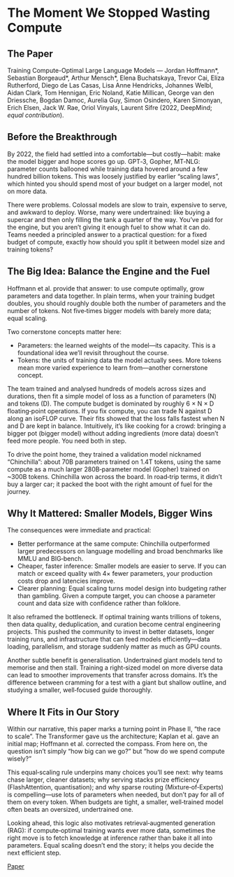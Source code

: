 # The Moment We Stopped Wasting Compute

## The Paper

Training Compute-Optimal Large Language Models — Jordan Hoffmann*, Sebastian
Borgeaud*, Arthur Mensch*, Elena Buchatskaya, Trevor Cai, Eliza Rutherford,
Diego de Las Casas, Lisa Anne Hendricks, Johannes Welbl, Aidan Clark, Tom
Hennigan, Eric Noland, Katie Millican, George van den Driessche, Bogdan Damoc,
Aurelia Guy, Simon Osindero, Karen Simonyan, Erich Elsen, Jack W. Rae, Oriol
Vinyals, Laurent Sifre (2022, DeepMind; *equal contribution*).

## Before the Breakthrough

By 2022, the field had settled into a comfortable—but costly—habit: make the
model bigger and hope scores go up. GPT‑3, Gopher, MT‑NLG: parameter counts
ballooned while training data hovered around a few hundred billion tokens. This
was loosely justified by earlier “scaling laws”, which hinted you should spend
most of your budget on a larger model, not on more data.

There were problems. Colossal models are slow to train, expensive to serve, and
awkward to deploy. Worse, many were undertrained: like buying a supercar and
then only filling the tank a quarter of the way. You’ve paid for the engine,
but you aren’t giving it enough fuel to show what it can do. Teams needed a
principled answer to a practical question: for a fixed budget of compute,
exactly how should you split it between model size and training tokens?

## The Big Idea: Balance the Engine and the Fuel

Hoffmann et al. provide that answer: to use compute optimally, grow parameters
and data together. In plain terms, when your training budget doubles, you
should roughly double both the number of parameters and the number of tokens.
Not five‑times bigger models with barely more data; equal scaling.

Two cornerstone concepts matter here:

- Parameters: the learned weights of the model—its capacity. This is a
  foundational idea we’ll revisit throughout the course.
- Tokens: the units of training data the model actually sees. More tokens mean
  more varied experience to learn from—another cornerstone concept.

The team trained and analysed hundreds of models across sizes and durations,
then fit a simple model of loss as a function of parameters (N) and tokens (D).
The compute budget is dominated by roughly 6 × N × D floating‑point
operations. If you fix compute, you can trade N against D along an isoFLOP
curve. Their fits showed that the loss falls fastest when N and D are kept in
balance. Intuitively, it’s like cooking for a crowd: bringing a bigger pot
(bigger model) without adding ingredients (more data) doesn’t feed more people.
You need both in step.

To drive the point home, they trained a validation model nicknamed
“Chinchilla”: about 70B parameters trained on 1.4T tokens, using the same
compute as a much larger 280B‑parameter model (Gopher) trained on ~300B tokens.
Chinchilla won across the board. In road‑trip terms, it didn’t buy a larger
car; it packed the boot with the right amount of fuel for the journey.

## Why It Mattered: Smaller Models, Bigger Wins

The consequences were immediate and practical:

- Better performance at the same compute: Chinchilla outperformed larger
  predecessors on language modelling and broad benchmarks like MMLU and
  BIG‑bench.
- Cheaper, faster inference: Smaller models are easier to serve. If you can
  match or exceed quality with 4× fewer parameters, your production costs drop
  and latencies improve.
- Clearer planning: Equal scaling turns model design into budgeting rather than
  gambling. Given a compute target, you can choose a parameter count and data
  size with confidence rather than folklore.

It also reframed the bottleneck. If optimal training wants trillions of tokens,
then data quality, deduplication, and curation become central engineering
projects. This pushed the community to invest in better datasets, longer
training runs, and infrastructure that can feed models efficiently—data loading,
parallelism, and storage suddenly matter as much as GPU counts.

Another subtle benefit is generalisation. Undertrained giant models tend to
memorise and then stall. Training a right‑sized model on more diverse data can
lead to smoother improvements that transfer across domains. It’s the difference
between cramming for a test with a giant but shallow outline, and studying a
smaller, well‑focused guide thoroughly.

## Where It Fits in Our Story

Within our narrative, this paper marks a turning point in Phase II, “the race
to scale”. The Transformer gave us the architecture; Kaplan et al. gave an
initial map; Hoffmann et al. corrected the compass. From here on, the question
isn’t simply “how big can we go?” but “how do we spend compute wisely?”

This equal‑scaling rule underpins many choices you’ll see next: why teams chase
larger, cleaner datasets; why serving stacks prize efficiency (FlashAttention,
quantisation); and why sparse routing (Mixture‑of‑Experts) is compelling—use
lots of parameters when needed, but don’t pay for all of them on every token.
When budgets are tight, a smaller, well‑trained model often beats an oversized,
undertrained one.

Looking ahead, this logic also motivates retrieval‑augmented generation (RAG):
if compute‑optimal training wants ever more data, sometimes the right move is to
fetch knowledge at inference rather than bake it all into parameters. Equal
scaling doesn’t end the story; it helps you decide the next efficient step.

[Paper](llm_papers_syllabus/Training_Compute_Optimal_LLM_Hoffmann_2022.pdf)

